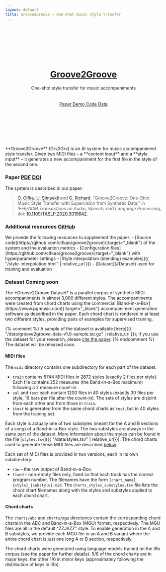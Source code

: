 ```yaml
---
layout: default
title: Groove2Groove – One-shot music style transfer
---
```


<header style="background-image: url('{{ "/assets/img/splash-vinyls.jpg" | relative_url }}')">
  <div class="container" style="padding: 100px 15px 70px 15px">
    <h1><a href="#">Groove2Groove</a></h1>
    <div class="subheading">
      One-shot style transfer for music accompaniments
    </div>
    <div style="margin-top: 35px;">
      <a href="#Paper" class="btn btn-outline-light m-1" role="button">
        <small><span class="oi oi-document" aria-hidden="true"></span></small>
        Paper
      </a>
      <a href="{{ "/demo.html" | relative_url }}" class="btn btn-outline-light m-1" role="button">
        <small><span class="oi oi-audio-spectrum" aria-hidden="true"></span></small>
        Demo
      </a>
      <a href="https://github.com/cifkao/groove2groove" target="_blank" class="btn btn-outline-light m-1" role="button">
        <small><span class="oi oi-code" aria-hidden="true"></span></small>
        Code
      </a>
      <a href="#Dataset" class="btn btn-outline-light m-1" role="button">
        <small><span class="oi oi-data-transfer-download" aria-hidden="true"></span></small>
        Data
      </a>
    </div>
  </div>
</header>

<main>
  <div class="container">
    <div class="row pt-2 pb-2">
      <div class="lead col-12" markdown="1">
**Groove2Groove** (Grv2Grv) is an AI system for music accompaniment style transfer.
Given two MIDI files – a **content input** and a **style input** – it generates a new accompaniment
for the first file in the style of the second one.
</div>
    </div>
  </div>

  <div class="container">
    <div class="row pt-4 pb-2">
      <div class="col-md-3 col-12 mb-3">
        <h3 id="Paper" class="anchor"><span class="mr-2">Paper</span><span class="badges">
          <a href="{{ "/assets/groove2groove_taslp2020.pdf" | relative_url }}" class="badge"><span class="oi oi-document" aria-hidden="true"></span>PDF</a>
          <a href="https://doi.org/10.1109/TASLP.2020.3019642" target="blank" class="badge"><span class="oi oi-double-quote-serif-right" aria-hidden="true"></span>DOI</a>
        </span></h3>
      </div>
      <div class="col-md-9 col-12">
        <p>The system is described in our paper:</p>
        <blockquote>
          <p class="mb-0">
            <a href="https://ondrej.cifka.com" target="_blank">O. Cífka</a>, <a href="https://perso.telecom-paristech.fr/simsekli/" target="_blank">U. Şimşekli</a> and <a href="https://perso.telecom-paristech.fr/grichard/" target="_blank">G. Richard</a>, "Groove2Groove: One-Shot Music Style Transfer with Supervision from Synthetic Data," in <em>IEEE/ACM Transactions on Audio, Speech, and Language Processing</em>, doi: <a href="https://doi.org/10.1109/TASLP.2020.3019642" target="_blank">10.1109/TASLP.2020.3019642</a>.
          </p>
        </blockquote>
      </div>
    </div>
  </div>

  <div class="container">
    <div class="row pt-4 pb-2">
      <div class="col-md-3 col-12 mb-3">
        <h3 id="Additional_resources" class="anchor"><span class="mr-2">Additional resources</span><span class="badges">
          <a href="https://github.com/cifkao/groove2groove" target="blank" class="badge"><span class="oi oi-code" aria-hidden="true"></span>GitHub</a>
        </span></h3>
      </div>
      <div class="col-md-9 col-12" markdown="1">
We provide the following resources to supplement the paper:
  - [Source code](https://github.com/cifkao/groove2groove){:target="_blank"} of the system and the evaluation metrics
  - [Configuration files](https://github.com/cifkao/groove2groove){:target="_blank"} with hyperparameter settings
  - [Style interpolation (blending) examples]({{ "/style-interpolation.html" | relative_url }})
  - [Dataset](#Dataset) used for training and evaluation
</div>
    </div>
  </div>

  <div class="container">
    <div class="row pt-4 pb-2">
      <div class="col-md-3 col-12 mb-3">
        <h3 id="Dataset" class="anchor"><span class="mr-2">Dataset</span><span class="badges">
          <span class="badge">Coming soon</span>
        </span></h3>
      </div>
      <div class="col-md-9 col-12" markdown="1">
The *Groove2Groove Dataset* is a parallel corpus of synthetic MIDI accompaniments in almost 3,000 different styles.
The accompaniments were created from chord charts using the commercial
[Band-in-a-Box](https://www.pgmusic.com){:target="_blank"}
accompaniment generation software as described in the paper.
Each chord chart is rendered in at least two different styles, providing pairs of examples for supervised training.

{% comment %}
A sample of the dataset is available [here]({{ "/data/groove2groove-data-v1.0-sample.tar.gz" | relative_url }});
if you use the dataset for your research, please <a href="#Paper">cite the paper</a>.
{% endcomment %}
The dataset will be released soon.

#### MIDI files
The `midi` directory contains one subdirectory for each part of the dataset:
- `train` contains 5744 MIDI files in 2872 styles (exactly 2 files per style). Each file contains
  252 measures (the Band-in-a-Box maximum) following a 2 measure count-in.
- `val` and `test` each contain 1200 files in 40 styles (exactly 30 files per style, 16 bars per
  file after the count-in). The sets of styles are disjoint from each other and from those in
  `train`.
- `itest` is generated from the same chord charts as `test`, but in 40 styles from the training set.

Each style is actually one of two substyles (meant for the A and B sections of a song) of a
Band-in-a-Box style. The two substyles are always in the same part of the dataset. More information
about the styles can be found in the file [`styles.tsv`]({{ "/data/styles.tsv" | relative_url}}).
The chord charts used to generate these MIDI files are described [below](#chord-charts).

Each set of MIDI files is provided in two versions, each in its own subdirectory:
- `raw` – the raw output of Band-in-a-Box.
- `fixed` – non-empty files only, fixed so that each track has the correct program number.
The filenames have the form `{chart_name}.{style}_{substyle}.mid`. The `charts_styles_substyles.tsv`
file lists the chord chart filenames along with the styles and substyles applied to each chord
chart.

#### Chord charts
The `charts/abc` and `charts/mgu` directories contain the corresponding chord charts in the ABC and
Band-in-a-Box (MGU) format, respectively. The MGU files are all in the default "ZZJAZZ" style. To
enable generation in the A and B substyles, we provide each MGU file in an A and B variant where the
entire chord chart is just one long A or B section, respectively.

The chord charts were generated using language models trained on the iRb corpus (see the paper
for further details). 5/6 of the chord charts are in major keys, the other 1/6 in minor keys
(approximately following the distribution of keys in iRb).
</div>
    </div>
  </div>
</main>

